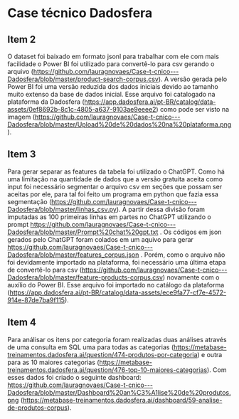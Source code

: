 # Case técnico Dadosfera

## Item 2

O dataset foi baixado em formato jsonl para trabalhar com ele com mais facilidade o Power BI foi utilizado para convertê-lo para csv gerando o arquivo (https://github.com/lauragnovaes/Case-t-cnico---Dadosfera/blob/master/product-search-corpus.csv). A versão gerada pelo Power BI foi uma versão reduzida dos dados iniciais devido ao tamanho muito extenso da base de dados inicial. Esse arquivo foi catalogado na plataforma da Dadosfera (https://app.dadosfera.ai/pt-BR/catalog/data-assets/0ef8692b-8c1c-4805-a637-9103ae9eeee2) como pode ser visto na imagem (https://github.com/lauragnovaes/Case-t-cnico---Dadosfera/blob/master/Upload%20de%20dados%20na%20plataforma.png).


## Item 3

Para gerar separar as features da tabela foi utilizado o ChatGPT. Como há uma limitação na quantidade de dados que a versão gratuita aceita como input foi necessário segmentar o arquivo csv em seções que possam ser aceitas por ele, para tal foi feito um programa em python que fazia essa segmentação (https://github.com/lauragnovaes/Case-t-cnico---Dadosfera/blob/master/linhas_csv.py). A partir dessa divisão foram imputadas as 100 primeiras linhas em partes no ChatGPT utilizando o prompt https://github.com/lauragnovaes/Case-t-cnico---Dadosfera/blob/master/Prompt%20chat%20gpt.txt . Os códigos em json gerados pelo ChatGPT foram colados em um aquivo para gerar https://github.com/lauragnovaes/Case-t-cnico---Dadosfera/blob/master/features_corpus.json . Porém, como o arquivo não foi devidamente importado na plataforma, foi necessário uma última etapa de convertê-lo para csv (https://github.com/lauragnovaes/Case-t-cnico---Dadosfera/blob/master/feature-products-corpus.csv) novamente com o auxílio do Power BI. Esse arquivo foi importado no catálogo da plataforma (https://app.dadosfera.ai/pt-BR/catalog/data-assets/ece9fa77-cf7e-4572-914e-87de7ba9f115).

## Item 4

Para análisar os itens por categoria foram realizadas duas análises através de uma consulta em SQL uma para todas as categorias (https://metabase-treinamentos.dadosfera.ai/question/474-produtos-por-categoria) e outra para as 10 maiores categorias (https://metabase-treinamentos.dadosfera.ai/question/476-top-10-maiores-categorias). Com esses dados foi criado o seguinte dashboard: https://github.com/lauragnovaes/Case-t-cnico---Dadosfera/blob/master/Dashboard%20an%C3%A1lise%20de%20produtos.png (https://metabase-treinamentos.dadosfera.ai/dashboard/59-analise-de-produtos-corpus).